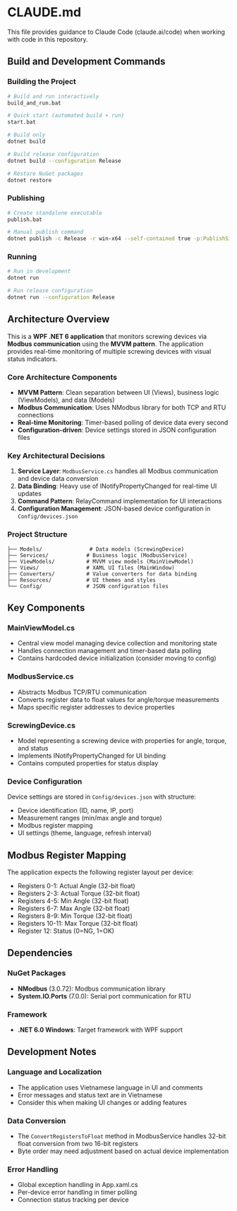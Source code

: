 # CLAUDE.md

This file provides guidance to Claude Code (claude.ai/code) when working with code in this repository.

## Build and Development Commands

### Building the Project
```bash
# Build and run interactively
build_and_run.bat

# Quick start (automated build + run)
start.bat

# Build only
dotnet build

# Build release configuration
dotnet build --configuration Release

# Restore NuGet packages
dotnet restore
```

### Publishing
```bash
# Create standalone executable
publish.bat

# Manual publish command
dotnet publish -c Release -r win-x64 --self-contained true -p:PublishSingleFile=true
```

### Running
```bash
# Run in development
dotnet run

# Run release configuration
dotnet run --configuration Release
```

## Architecture Overview

This is a **WPF .NET 6 application** that monitors screwing devices via **Modbus communication** using the **MVVM pattern**. The application provides real-time monitoring of multiple screwing devices with visual status indicators.

### Core Architecture Components

- **MVVM Pattern**: Clean separation between UI (Views), business logic (ViewModels), and data (Models)
- **Modbus Communication**: Uses NModbus library for both TCP and RTU connections
- **Real-time Monitoring**: Timer-based polling of device data every second
- **Configuration-driven**: Device settings stored in JSON configuration files

### Key Architectural Decisions

1. **Service Layer**: `ModbusService.cs` handles all Modbus communication and device data conversion
2. **Data Binding**: Heavy use of INotifyPropertyChanged for real-time UI updates
3. **Command Pattern**: RelayCommand implementation for UI interactions
4. **Configuration Management**: JSON-based device configuration in `Config/devices.json`

### Project Structure

```
├── Models/               # Data models (ScrewingDevice)
├── Services/            # Business logic (ModbusService)
├── ViewModels/          # MVVM view models (MainViewModel)
├── Views/               # XAML UI files (MainWindow)
├── Converters/          # Value converters for data binding
├── Resources/           # UI themes and styles
└── Config/              # JSON configuration files
```

## Key Components

### MainViewModel.cs
- Central view model managing device collection and monitoring state
- Handles connection management and timer-based data polling
- Contains hardcoded device initialization (consider moving to config)

### ModbusService.cs
- Abstracts Modbus TCP/RTU communication
- Converts register data to float values for angle/torque measurements
- Maps specific register addresses to device properties

### ScrewingDevice.cs
- Model representing a screwing device with properties for angle, torque, and status
- Implements INotifyPropertyChanged for UI binding
- Contains computed properties for status display

### Device Configuration
Device settings are stored in `Config/devices.json` with structure:
- Device identification (ID, name, IP, port)
- Measurement ranges (min/max angle and torque)
- Modbus register mapping
- UI settings (theme, language, refresh interval)

## Modbus Register Mapping

The application expects the following register layout per device:
- Registers 0-1: Actual Angle (32-bit float)
- Registers 2-3: Actual Torque (32-bit float)
- Registers 4-5: Min Angle (32-bit float)
- Registers 6-7: Max Angle (32-bit float)
- Registers 8-9: Min Torque (32-bit float)
- Registers 10-11: Max Torque (32-bit float)
- Register 12: Status (0=NG, 1=OK)

## Dependencies

### NuGet Packages
- **NModbus** (3.0.72): Modbus communication library
- **System.IO.Ports** (7.0.0): Serial port communication for RTU

### Framework
- **.NET 6.0 Windows**: Target framework with WPF support

## Development Notes

### Language and Localization
- The application uses Vietnamese language in UI and comments
- Error messages and status text are in Vietnamese
- Consider this when making UI changes or adding features

### Data Conversion
- The `ConvertRegistersToFloat` method in ModbusService handles 32-bit float conversion from two 16-bit registers
- Byte order may need adjustment based on actual device implementation

### Error Handling
- Global exception handling in App.xaml.cs
- Per-device error handling in timer polling
- Connection status tracking per device